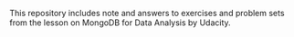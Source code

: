 This repository includes note and answers to exercises and problem sets
from the lesson on MongoDB for Data Analysis by Udacity.
